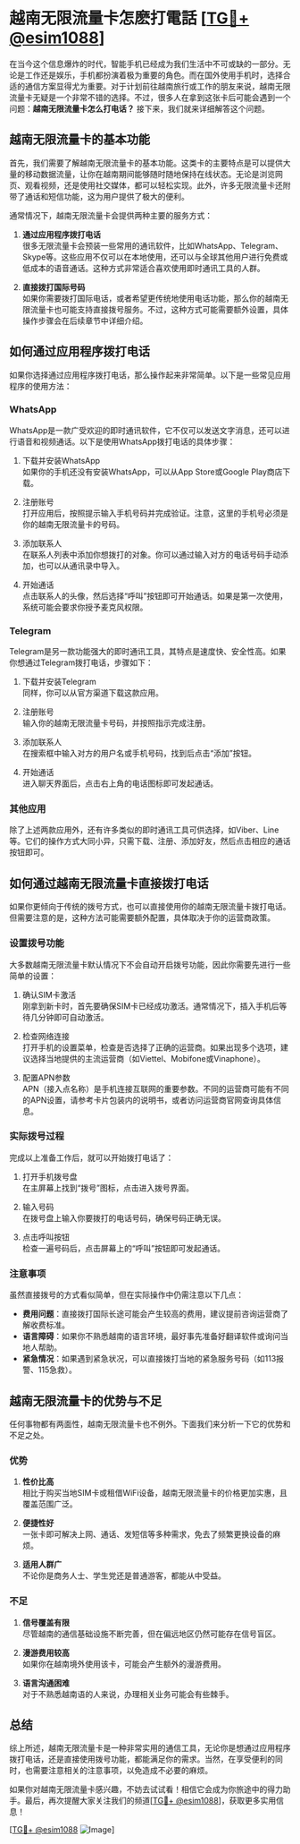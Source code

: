 # 越南无限流量卡怎麽打電話 [[TG💪+ @esim1088](https://t.me/s/esim1088)]

在当今这个信息爆炸的时代，智能手机已经成为我们生活中不可或缺的一部分。无论是工作还是娱乐，手机都扮演着极为重要的角色。而在国外使用手机时，选择合适的通信方案显得尤为重要。对于计划前往越南旅行或工作的朋友来说，越南无限流量卡无疑是一个非常不错的选择。不过，很多人在拿到这张卡后可能会遇到一个问题：**越南无限流量卡怎么打电话？** 接下来，我们就来详细解答这个问题。

## 越南无限流量卡的基本功能

首先，我们需要了解越南无限流量卡的基本功能。这类卡的主要特点是可以提供大量的移动数据流量，让你在越南期间能够随时随地保持在线状态。无论是浏览网页、观看视频，还是使用社交媒体，都可以轻松实现。此外，许多无限流量卡还附带了通话和短信功能，这为用户提供了极大的便利。

通常情况下，越南无限流量卡会提供两种主要的服务方式：

1. **通过应用程序拨打电话**  
   很多无限流量卡会预装一些常用的通讯软件，比如WhatsApp、Telegram、Skype等。这些应用不仅可以在本地使用，还可以与全球其他用户进行免费或低成本的语音通话。这种方式非常适合喜欢使用即时通讯工具的人群。

2. **直接拨打国际号码**  
   如果你需要拨打国际电话，或者希望更传统地使用电话功能，那么你的越南无限流量卡也可能支持直接拨号服务。不过，这种方式可能需要额外设置，具体操作步骤会在后续章节中详细介绍。

## 如何通过应用程序拨打电话

如果你选择通过应用程序拨打电话，那么操作起来非常简单。以下是一些常见应用程序的使用方法：

### WhatsApp
WhatsApp是一款广受欢迎的即时通讯软件，它不仅可以发送文字消息，还可以进行语音和视频通话。以下是使用WhatsApp拨打电话的具体步骤：

1. 下载并安装WhatsApp  
   如果你的手机还没有安装WhatsApp，可以从App Store或Google Play商店下载。

2. 注册账号  
   打开应用后，按照提示输入手机号码并完成验证。注意，这里的手机号必须是你的越南无限流量卡的号码。

3. 添加联系人  
   在联系人列表中添加你想拨打的对象。你可以通过输入对方的电话号码手动添加，也可以从通讯录中导入。

4. 开始通话  
   点击联系人的头像，然后选择“呼叫”按钮即可开始通话。如果是第一次使用，系统可能会要求你授予麦克风权限。

### Telegram
Telegram是另一款功能强大的即时通讯工具，其特点是速度快、安全性高。如果你想通过Telegram拨打电话，步骤如下：

1. 下载并安装Telegram  
   同样，你可以从官方渠道下载这款应用。

2. 注册账号  
   输入你的越南无限流量卡号码，并按照指示完成注册。

3. 添加联系人  
   在搜索框中输入对方的用户名或手机号码，找到后点击“添加”按钮。

4. 开始通话  
   进入聊天界面后，点击右上角的电话图标即可发起通话。

### 其他应用
除了上述两款应用外，还有许多类似的即时通讯工具可供选择，如Viber、Line等。它们的操作方式大同小异，只需下载、注册、添加好友，然后点击相应的通话按钮即可。

## 如何通过越南无限流量卡直接拨打电话

如果你更倾向于传统的拨号方式，也可以直接使用你的越南无限流量卡拨打电话。但需要注意的是，这种方法可能需要额外配置，具体取决于你的运营商政策。

### 设置拨号功能
大多数越南无限流量卡默认情况下不会自动开启拨号功能，因此你需要先进行一些简单的设置：

1. 确认SIM卡激活  
   刚拿到新卡时，首先要确保SIM卡已经成功激活。通常情况下，插入手机后等待几分钟即可自动激活。

2. 检查网络连接  
   打开手机的设置菜单，检查是否选择了正确的运营商。如果出现多个选项，建议选择当地提供的主流运营商（如Viettel、Mobifone或Vinaphone）。

3. 配置APN参数  
   APN（接入点名称）是手机连接互联网的重要参数。不同的运营商可能有不同的APN设置，请参考卡片包装内的说明书，或者访问运营商官网查询具体信息。

### 实际拨号过程
完成以上准备工作后，就可以开始拨打电话了：

1. 打开手机拨号盘  
   在主屏幕上找到“拨号”图标，点击进入拨号界面。

2. 输入号码  
   在拨号盘上输入你要拨打的电话号码，确保号码正确无误。

3. 点击呼叫按钮  
   检查一遍号码后，点击屏幕上的“呼叫”按钮即可发起通话。

### 注意事项
虽然直接拨号的方式看似简单，但在实际操作中仍需注意以下几点：
- **费用问题**：直接拨打国际长途可能会产生较高的费用，建议提前咨询运营商了解收费标准。
- **语言障碍**：如果你不熟悉越南的语言环境，最好事先准备好翻译软件或询问当地人帮助。
- **紧急情况**：如果遇到紧急状况，可以直接拨打当地的紧急服务号码（如113报警、115急救）。

## 越南无限流量卡的优势与不足

任何事物都有两面性，越南无限流量卡也不例外。下面我们来分析一下它的优势和不足之处。

### 优势
1. **性价比高**  
   相比于购买当地SIM卡或租借WiFi设备，越南无限流量卡的价格更加实惠，且覆盖范围广泛。

2. **便捷性好**  
   一张卡即可解决上网、通话、发短信等多种需求，免去了频繁更换设备的麻烦。

3. **适用人群广**  
   不论你是商务人士、学生党还是普通游客，都能从中受益。

### 不足
1. **信号覆盖有限**  
   尽管越南的通信基础设施不断完善，但在偏远地区仍然可能存在信号盲区。

2. **漫游费用较高**  
   如果你在越南境外使用该卡，可能会产生额外的漫游费用。

3. **语言沟通困难**  
   对于不熟悉越南语的人来说，办理相关业务可能会有些棘手。

## 总结

综上所述，越南无限流量卡是一种非常实用的通信工具，无论你是想通过应用程序拨打电话，还是直接使用拨号功能，都能满足你的需求。当然，在享受便利的同时，也需要注意相关的注意事项，以免造成不必要的麻烦。

如果你对越南无限流量卡感兴趣，不妨去试试看！相信它会成为你旅途中的得力助手。最后，再次提醒大家关注我们的频道[[TG💪+ @esim1088](https://t.me/s/esim1088)]，获取更多实用信息！

[[TG💪+ @esim1088](https://t.me/s/esim1088) ![Image](https://i.postimg.cc/4NQfJmqS/Snipaste-2025-05-13-00-14-12.png)]